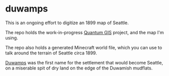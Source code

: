 duwamps
=======

This is an ongoing effort to digitize an 1899 map of Seattle.

The repo holds the work-in-progress [Quantum GIS](http://www.qgis.org/) project, and the map I'm using.

The repo also holds a generated Minecraft world file, which you can use to talk around the terrain of Seattle circa 1899.

[Duwamps](http://www.historylink.org/index.cfm?DisplayPage=output.cfm&File_Id=303) was the first name for the settlement that would become Seattle, on a miserable spit of dry land on the edge of the Duwamish mudflats.
